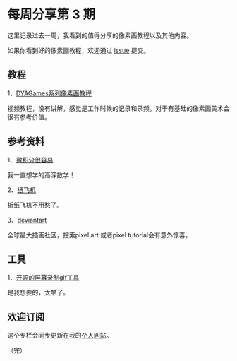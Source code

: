 # 每周分享第 3 期

这里记录过去一周，我看到的值得分享的像素画教程以及其他内容。

如果你看到好的像素画教程，欢迎通过 [issue](https://github.com/pixel32/Weekly_PixelartTutorials/issues) 提交。

## 教程

1、[DYAGames系列像素画教程](https://www.youtube.com/channel/UC3DZ93Nbou0F4P85Xnq4Ogw)

视频教程，没有讲解，感觉是工作时候的记录和录频。对于有基础的像素画美术会很有参考价值。


## 参考资料

1、[微积分很容易](http://calculusmadeeasy.org/) 

我一直想学的高深数学！

2、[纸飞机](https://www.foldnfly.com/#/1-1-1-1-1-1-1-1-2) 

折纸飞机不用愁了。

3、[deviantart](http://t.cn/E2z9snH) 

全球最大插画社区，搜索pixel art 或者pixel tutorial会有意外惊喜。

## 工具

1、[开源的屏幕录制gif工具](https://www.screentogif.com/?l=zh_cn)

是我想要的，太酷了。


## 欢迎订阅

这个专栏会同步更新在我的[个人网站](https://www.32comic.com)。

（完）


